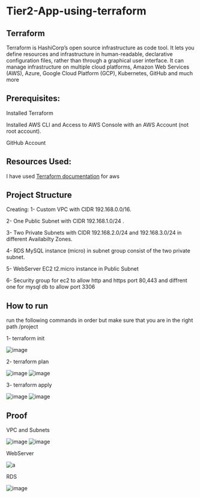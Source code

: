 # Tier2-App-using-terraform

## Terraform
Terraform is HashiCorp’s open source infrastructure as code tool. It lets you define resources and infrastructure in human-readable, declarative configuration files, 
rather than through a graphical user interface. It can manage infrastructure on multiple cloud platforms, Amazon Web Services (AWS), Azure, Google Cloud Platform (GCP),
Kubernetes, GitHub and much more

## Prerequisites:
Installed Terraform

Installed AWS CLI and Access to AWS Console with an AWS Account (not root account).

GitHub Account

## Resources Used:
I have used [Terraform documentation](https://registry.terraform.io/providers/hashicorp/aws/latest/docs) for aws 

## Project Structure

Creating:
1- Custom VPC with CIDR 192.168.0.0/16.

2- One Public Subnet with CIDR 192.168.1.0/24 .

3- Two Private Subnets with CIDR 192.168.2.0/24 and 192.168.3.0/24 in different Availabilty Zones.

4- RDS MySQL instance (micro) in subnet group consist of the two private subnet.

5- WebServer EC2 t2.micro instance in Public Subnet 

6- Security group for ec2 to allow http and https port 80,443 and diffrent one for mysql db to allow port 3306 

## How to run

run the following commands in order but make sure that you are in the right path 
/project

1- terraform init

![image](https://user-images.githubusercontent.com/122731503/222960295-7066fe8f-321f-46c0-a638-158e4ac2127e.png)

2- terraform plan

![image](https://user-images.githubusercontent.com/122731503/222960334-09bfbe5b-b65a-4d8b-80b8-7384c7274914.png)
![image](https://user-images.githubusercontent.com/122731503/222960578-2df8711d-f743-4bd8-a796-43457fc5c74e.png)

3- terraform apply

![image](https://user-images.githubusercontent.com/122731503/222960607-d90b68d8-6eb2-488b-8019-34ad11ab412c.png)
![image](https://user-images.githubusercontent.com/122731503/222960634-b5545d72-4ffc-43c9-a04f-13963062bfd5.png)




## Proof

VPC and Subnets

![image](https://user-images.githubusercontent.com/122731503/222960951-d4183394-d180-40de-b379-5ed13147ed7c.png)
![image](https://user-images.githubusercontent.com/122731503/222960763-a0128830-b725-4d66-a2e1-fc8af87db6e5.png)

WebServer

![a](https://user-images.githubusercontent.com/122731503/222960416-1d859978-fd52-4043-b7dc-b8ea35d015ff.JPG)

RDS

![image](https://user-images.githubusercontent.com/122731503/222960838-de1cbe41-aa41-4bb1-969d-396521c9b5ad.png)




